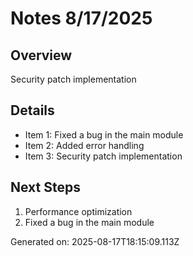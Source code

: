 # Notes 8/17/2025

## Overview
Security patch implementation

## Details
- Item 1: Fixed a bug in the main module
- Item 2: Added error handling
- Item 3: Security patch implementation

## Next Steps
1. Performance optimization
2. Fixed a bug in the main module

Generated on: 2025-08-17T18:15:09.113Z

